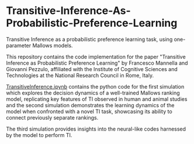 # Transitive-Inference-As-Probabilistic-Preference-Learning
Transitive Inference as a probabilistic preference learning task, using one-parameter Mallows models.

This repository contains the code implementation for the paper  "Transitive Inference as Probabilistic Preference Learning" by Francesco Mannella and Giovanni Pezzulo, affiliated with the Institute of Cognitive Sciences and Technologies at the National Research Council in Rome, Italy.


[TransitiveInference.ipynb](TransitiveInference.ipynb)  contains the python code for the first simulation which explores the decision dynamics of a well-trained Mallows ranking model, replicating key features of TI observed in human and animal studies and  the second simulation demonstrates the learning dynamics of the model when confronted with a novel TI task, showcasing its ability to connect previously separate rankings.

The third simulation provides insights into the neural-like codes harnessed by the model to perform TI.

